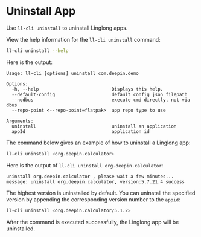 # Uninstall App

Use `ll-cli uninstall` to uninstall Linglong apps.

View the help information for the `ll-cli uninstall` command:

```bash
ll-cli uninstall --help
```

Here is the output:

```text
Usage: ll-cli [options] uninstall com.deepin.demo

Options:
  -h, --help                           Displays this help.
  --default-config                     default config json filepath
  --nodbus                             execute cmd directly, not via dbus
  --repo-point <--repo-point=flatpak>  app repo type to use

Arguments:
  uninstall                            uninstall an application
  appId                                application id
```

The command below gives an example of how to uninstall a Linglong app:

```bash
ll-cli uninstall <org.deepin.calculator>
```

Here is the output of `ll-cli uninstall org.deepin.calculator`:

```text
uninstall org.deepin.calculator , please wait a few minutes...
message: uninstall org.deepin.calculator, version:5.7.21.4 success
```

The highest version is uninstalled by default. You can uninstall the specified version by appending the corresponding version number to the `appid`:

```bash
ll-cli uninstall <org.deepin.calculator/5.1.2>
```

After the command is executed successfully, the Linglong app will be uninstalled.

